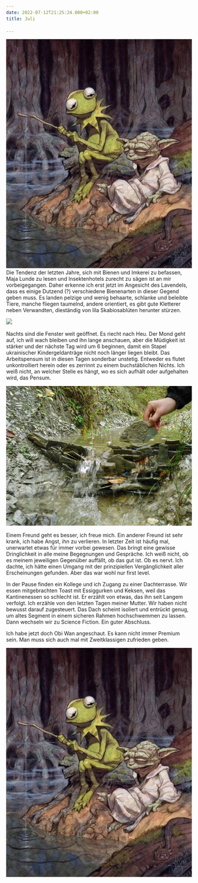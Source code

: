 ```yaml
---
date: 2022-07-12T21:25:24.000+02:00
title: Juli

---
```

![](/uploads/signal-2020-02-03-164836.jpg)Die Tendenz der letzten Jahre, sich mit Bienen und Imkerei zu befassen, Maja Lunde zu lesen und Insektenhotels zurecht zu sägen ist an mir vorbeigegangen. Daher erkenne ich erst jetzt im Angesicht des Lavendels, dass es einige Dutzend (?) verschiedene Bienenarten in dieser Gegend geben muss. Es landen pelzige und wenig behaarte, schlanke und beleibte Tiere, manche fliegen taumelnd, andere orientiert, es gibt gute Kletterer neben Verwandten, dieständig von lila Skabiosablüten herunter stürzen.

![](/uploads/pxl_20220616_181729491.jpg)

Nachts sind die Fenster weit geöffnet. Es riecht nach Heu. Der Mond geht auf, ich will wach bleiben und ihn lange anschauen, aber die Müdigkeit ist stärker und der nächste Tag wird um 6 beginnen, damit ein Stapel ukrainischer  Kindergeldanträge nicht noch länger liegen bleibt. Das Arbeitspensum ist in diesen Tagen sonderbar unstetig. Entweder es flutet unkontrolliert herein oder es zerrinnt zu einem buchstäblichen Nichts. Ich weiß nicht, an welcher Stelle es hängt, wo es sich aufhält oder aufgehalten wird, das Pensum.

![](/uploads/img_20171003_134447.jpg)

Einem Freund geht es besser, ich freue mich. Ein anderer Freund ist sehr krank, ich habe Angst, ihn zu verlieren. In letzter Zeit ist häufig mal, unerwartet etwas für immer vorbei gewesen. Das bringt eine gewisse Dringlichkeit in alle meine Begegnungen und Gespräche. Ich weiß nicht, ob es meinem jeweiligen Gegenüber auffällt, ob das gut ist. Ob es nervt. Ich dachte, ich hätte einen Umgang mit der prinzipiellen Vergänglichkeit aller Erscheinungen gefunden. Aber das war wohl nur first level.

In der Pause finden ein Kollege und ich Zugang zu einer Dachterrasse. Wir essen mitgebrachten Toast mit Essiggurken und Keksen, weil das Kantinenessen so schlecht ist. Er erzählt von etwas, das ihn seit Langem verfolgt. Ich erzähle von den letzten Tagen meiner Mutter. Wir haben nicht bewusst darauf zugesteuert. Das Dach scheint isoliert und entrückt genug, um altes Segment in einem sicheren Rahmen hochschwemmen zu lassen. Dann wechseln wir zu Science Fiction. Ein guter Abschluss.

Ich habe jetzt doch Obi Wan angeschaut. Es kann nicht immer Premium sein. Man muss sich auch mal mit Zweitklassigen zufrieden geben.

![](/uploads/signal-2020-02-03-164836.jpg)